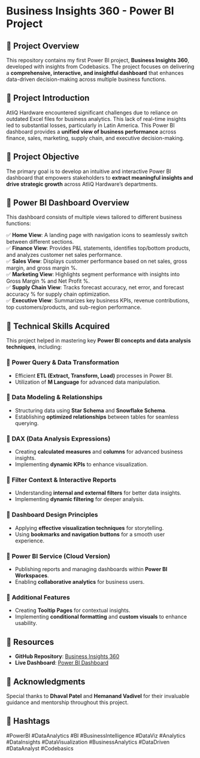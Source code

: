 # Business Insights 360 - Power BI Project

## 🚀 Project Overview
This repository contains my first Power BI project, **Business Insights 360**, developed with insights from Codebasics. The project focuses on delivering a **comprehensive, interactive, and insightful dashboard** that enhances data-driven decision-making across multiple business functions.

## 🎯 Project Introduction
AtliQ Hardware encountered significant challenges due to reliance on outdated Excel files for business analytics. This lack of real-time insights led to substantial losses, particularly in Latin America. This Power BI dashboard provides a **unified view of business performance** across finance, sales, marketing, supply chain, and executive decision-making.

## 🎯 Project Objective
The primary goal is to develop an intuitive and interactive Power BI dashboard that empowers stakeholders to **extract meaningful insights and drive strategic growth** across AtliQ Hardware’s departments.

## 🔎 Power BI Dashboard Overview
This dashboard consists of multiple views tailored to different business functions:

✅ **Home View**: A landing page with navigation icons to seamlessly switch between different sections.  
✅ **Finance View**: Provides P&L statements, identifies top/bottom products, and analyzes customer net sales performance.  
✅ **Sales View**: Displays customer performance based on net sales, gross margin, and gross margin %.  
✅ **Marketing View**: Highlights segment performance with insights into Gross Margin % and Net Profit %.  
✅ **Supply Chain View**: Tracks forecast accuracy, net error, and forecast accuracy % for supply chain optimization.  
✅ **Executive View**: Summarizes key business KPIs, revenue contributions, top customers/products, and sub-region performance.  

## 📢 Technical Skills Acquired
This project helped in mastering key **Power BI concepts and data analysis techniques**, including:

### 🔹 **Power Query & Data Transformation**
- Efficient **ETL (Extract, Transform, Load)** processes in Power BI.
- Utilization of **M Language** for advanced data manipulation.

### 🔹 **Data Modeling & Relationships**
- Structuring data using **Star Schema** and **Snowflake Schema**.
- Establishing **optimized relationships** between tables for seamless querying.

### 🔹 **DAX (Data Analysis Expressions)**
- Creating **calculated measures** and **columns** for advanced business insights.
- Implementing **dynamic KPIs** to enhance visualization.

### 🔹 **Filter Context & Interactive Reports**
- Understanding **internal and external filters** for better data insights.
- Implementing **dynamic filtering** for deeper analysis.

### 🔹 **Dashboard Design Principles**
- Applying **effective visualization techniques** for storytelling.
- Using **bookmarks and navigation buttons** for a smooth user experience.

### 🔹 **Power BI Service (Cloud Version)**
- Publishing reports and managing dashboards within **Power BI Workspaces**.
- Enabling **collaborative analytics** for business users.

### 🔹 **Additional Features**
- Creating **Tooltip Pages** for contextual insights.
- Implementing **conditional formatting** and **custom visuals** to enhance usability.

## 📎 Resources
- **GitHub Repository**: [Business Insights 360](#)
- **Live Dashboard**: [Power BI Dashboard](https://lnkd.in/g_VWemkq)

## 🙌 Acknowledgments
Special thanks to **Dhaval Patel** and **Hemanand Vadivel** for their invaluable guidance and mentorship throughout this project.

## 🔗 Hashtags
#PowerBI #DataAnalytics #BI #BusinessIntelligence #DataViz #Analytics #DataInsights #DataVisualization #BusinessAnalytics #DataDriven #DataAnalyst #Codebasics
